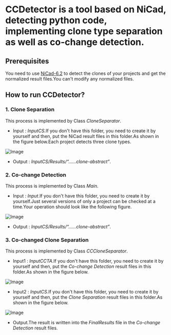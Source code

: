 # CCDetector is a tool based on NiCad, detecting python code, implementing clone type separation as well as co-change detection.

## Prerequisites
You need to use [NiCad-6.2](https://www.txl.ca/txl-nicaddownload.html) to detect the clones of your projects and get the normalized result files.You can't modify any normalized files.

## How to run CCDetector?

### 1. Clone Separation
This process is implemented by Class *CloneSeparator*.
- Input : *InputCS*.If you don't have this folder, you need to create it by yourself and then, put the NiCad result files in this folder.As shown in the figure below.Each project detects three clone types.

![Image](https://user-images.githubusercontent.com/105061953/168297290-74acbdfd-d80c-4656-9a94-029fc576155d.png)
- Output : *InputCS/Results/“......clone-abstract”*.

### 2. Co-change Detection
This process is implemented by Class *Main*.

- Input  : *Input*.If you don't have this folder, you need to create it by yourself.Just several versions of only a project can be checked at a time.Your operation should look like the following figure.

![Image](https://user-images.githubusercontent.com/105061953/168298321-0143f7b3-8975-4fbd-a841-e1f75be4cc74.png)

- Output : *InputCS/Results/“......clone-abstract”*.

### 3.  Co-changed Clone Separation
This process is implemented by Class *CCCloneSeparator*.
- Input1 : *InputCCTA*.If you don't have this folder, you need to create it by yourself and then, put the *Co-change Detection* result files in this folder.As shown in the figure below.

![Image](https://user-images.githubusercontent.com/105061953/168298657-c6745cbf-4349-4d47-96b4-f70c6d52fdd8.png)

- Input2 : *InputCS*.If you don't have this folder, you need to create it by yourself and then, put the *Clone Separation* result files in this folder.As shown in the figure below.

![Image](https://user-images.githubusercontent.com/105061953/168298875-e27b5f34-a7e0-49ff-89b8-42d49add2d37.png)

- Output.The result is written into the *FinalResults* file in the *Co-change Detection* result files.

